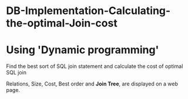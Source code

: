 # DB-Implementation-Calculating-the-optimal-Join-cost
# Using 'Dynamic programming'
Find the best sort of SQL join statement and calculate the cost of optimal SQL join

Relations, Size, Cost, Best order and **Join Tree**, are displayed on a web page.

